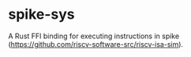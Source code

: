 # spike-sys
A Rust FFI binding for executing instructions in spike (https://github.com/riscv-software-src/riscv-isa-sim).
